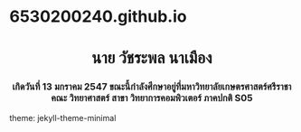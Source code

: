 # 6530200240.github.io
<h1 align="center">นาย วัชระพล นาเมือง </h1>
<h3 align="center">เกิดวันที่ 13 มกราคม 2547 ขณะนี้กำลังศึกษาอยู่ที่มหาวิทยาลัยเกษตรศาสตร์ศรีราชา คณะ วิทยาศาสตร์ สาขา วิทยาการคอมพิวเตอร์ ภาคปกติ S05</h3>


theme: jekyll-theme-minimal


